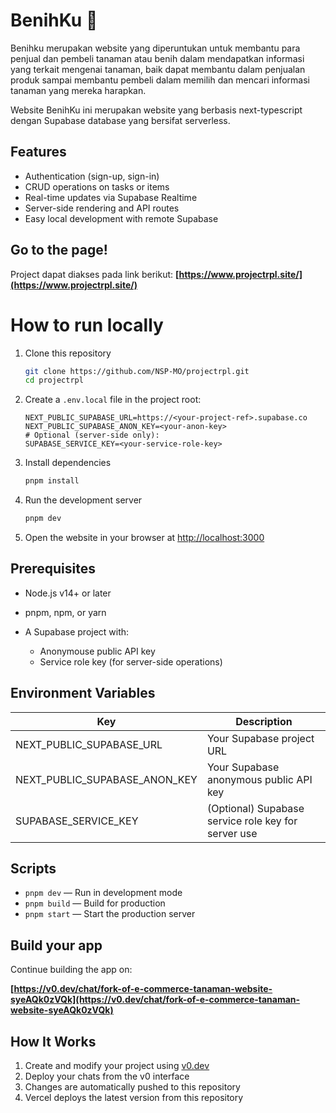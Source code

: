 # BenihKu 🌱


Benihku merupakan website yang diperuntukan untuk membantu para penjual dan pembeli tanaman atau benih dalam mendapatkan informasi yang terkait mengenai tanaman, baik dapat membantu dalam penjualan produk sampai membantu pembeli dalam memilih dan mencari informasi tanaman yang mereka harapkan.

Website BenihKu ini merupakan website yang berbasis next-typescript dengan Supabase database yang bersifat serverless.

## Features

* Authentication (sign-up, sign-in)
* CRUD operations on tasks or items
* Real-time updates via Supabase Realtime
* Server-side rendering and API routes
* Easy local development with remote Supabase
 

## Go to the page!
Project dapat diakses pada link berikut: **[https://www.projectrpl.site/](https://www.projectrpl.site/)**


# How to run locally

1. Clone this repository

   ```bash
   git clone https://github.com/NSP-MO/projectrpl.git
   cd projectrpl
   ```

2. Create a `.env.local` file in the project root:

   ```env
   NEXT_PUBLIC_SUPABASE_URL=https://<your-project-ref>.supabase.co
   NEXT_PUBLIC_SUPABASE_ANON_KEY=<your-anon-key>
   # Optional (server-side only):
   SUPABASE_SERVICE_KEY=<your-service-role-key>
   ```

3. Install dependencies

   ```bash
   pnpm install
   ```

4. Run the development server

   ```bash
   pnpm dev
   ```

5. Open the website in your browser at [http://localhost:3000](http://localhost:3000)


## Prerequisites

* Node.js v14+ or later
* pnpm, npm, or yarn
* A Supabase project with:

  * Anonymouse public API key
  * Service role key (for server-side operations)


## Environment Variables

| Key                               | Description                                         |
| --------------------------------- | --------------------------------------------------- |
| NEXT\_PUBLIC\_SUPABASE\_URL       | Your Supabase project URL                           |
| NEXT\_PUBLIC\_SUPABASE\_ANON\_KEY | Your Supabase anonymous public API key              |
| SUPABASE\_SERVICE\_KEY            | (Optional) Supabase service role key for server use |

## Scripts

* `pnpm dev` — Run in development mode
* `pnpm build` — Build for production
* `pnpm start` — Start the production server


## Build your app

Continue building the app on:

**[https://v0.dev/chat/fork-of-e-commerce-tanaman-website-syeAQk0zVQk](https://v0.dev/chat/fork-of-e-commerce-tanaman-website-syeAQk0zVQk)**

## How It Works

1. Create and modify your project using [v0.dev](https://v0.dev)
2. Deploy your chats from the v0 interface
3. Changes are automatically pushed to this repository
4. Vercel deploys the latest version from this repository

